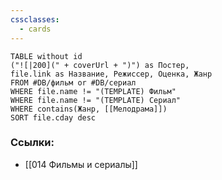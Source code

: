 ```yaml
---
cssclasses:
  - cards
---
```

```dataview
TABLE without id
("![|200](" + coverUrl + ")") as Постер,
file.link as Название, Режиссер, Оценка, Жанр
FROM #DB/фильм or #DB/сериал
WHERE file.name != "(TEMPLATE) Фильм"
WHERE file.name != "(TEMPLATE) Сериал" 
WHERE contains(Жанр, [[Мелодрама]])
SORT file.cday desc
```
### Ссылки: 
- [[014 Фильмы и сериалы]]